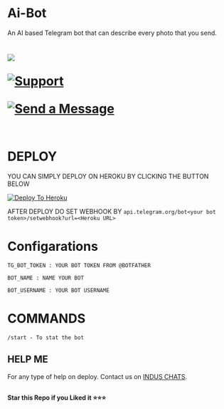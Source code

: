 # Ai-Bot
An AI based Telegram bot that can describe every photo that you send.

# <p align="left"><a href="https://github.com/Benchamxd/Ai-Bot"><img src="https://github-readme-stats.vercel.app/api/pin?username=Benchamxd&show_icons=true&theme=dark&hide_border=true&repo=Ai-Bot"></a></p><p align="centre"><a href="https://t.me/induschats"> <img src="https://img.shields.io/badge/telegram-Support_Group-blue?style=social&logo=telegram" alt="Support" /></a></p>[![Send a Message](https://img.shields.io/badge/Send--a--Message-blue?logo=copy&style=for-the-badge "Send a Message")](https://t.me/missAlvi_bot "Send a Message")<br><br>


# DEPLOY
YOU CAN SIMPLY DEPLOY ON HEROKU BY CLICKING THE BUTTON BELOW

[![Deploy To Heroku](https://www.herokucdn.com/deploy/button.svg)](https://heroku.com/deploy?template=https://github.com/Benchamxd/Ai-Bot/tree/main)

AFTER DEPLOY DO SET WEBHOOK BY ``api.telegram.org/bot<your bot token>/setwebhook?url=<Heroku URL>``

# Configarations

``TG_BOT_TOKEN : YOUR BOT TOKEN FROM @BOTFATHER``

``BOT_NAME : NAME YOUR BOT``

``BOT_USERNAME : YOUR BOT USERNAME``

# COMMANDS

``/start - To stat the bot``

## HELP ME

For any type of help on deploy. Contact us on [INDUS CHATS](https://t.me/induschats).


##

**Star this Repo if you Liked it ⭐⭐⭐**
